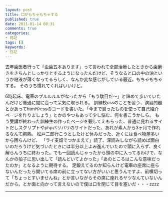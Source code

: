 ```yaml
---
layout: post
title: 口がもちゃもちゃする
published: true
date: 2011-01-14 00:31
comments: true
categories:
- 日記
tags: []
keywords:
- 日記
---
```

去年歯医者行って「虫歯五本あります」って言われて全部治療したときから歯磨きをきちんとしっかりとするようになったんだけど、そうなると口の中の油というか粘液が薄くなってるらしく、なんか変な感じがしている最近。もちゃもちゃする。
そのうち慣れてくればいいけど。

6時起床、電車のプルルルルがなったから「もう駄目だ～」と諦めて歩いていたんだけど普通に間に合って呆気に取られる。
訓練校cssのことを習う、演習問題とかあってhtmlやcssのコードを書いた。「今まで習ったものを使って自己紹介ページを作りましょう」とかのやつもあって少し悩む、何を書こうかしら。
もう受講が終わった訓練生の作ったページを観してえもらった、普通に見れるサイトだしスクリプトやphpバリバリのサイトだった、あれが素人から3ヶ月で作れるなんて胸熱。
松戸二郎行こうとしたけど休みだった、近くには食べ物屋多いから困らんけど、
「ライ麦畑でつかまえて」読了、深読みしながら読めば面白いのだろうけど気づいたときには半分以上よみ進んでいたので頭に入らず、良く解らんうちに終わった。でも一回読んじゃったから頭の中に入ってるわけで、なんかの拍子に思い出して「読んどいてよかった」「あのところはこんな意味だったのか」となるように期待する。
足鍛えてるのか知らんけど電車の座席に座らないんだったら開いてる席の前に立ってない方がいいと思うんですよ、前横切って「ちょっとすいませんね」とか言いながらその席に座れるヤツなんていないんだから。とか面と向かって言えないので僕は口を閉じて目を塞いだ・・・zzzz

---

